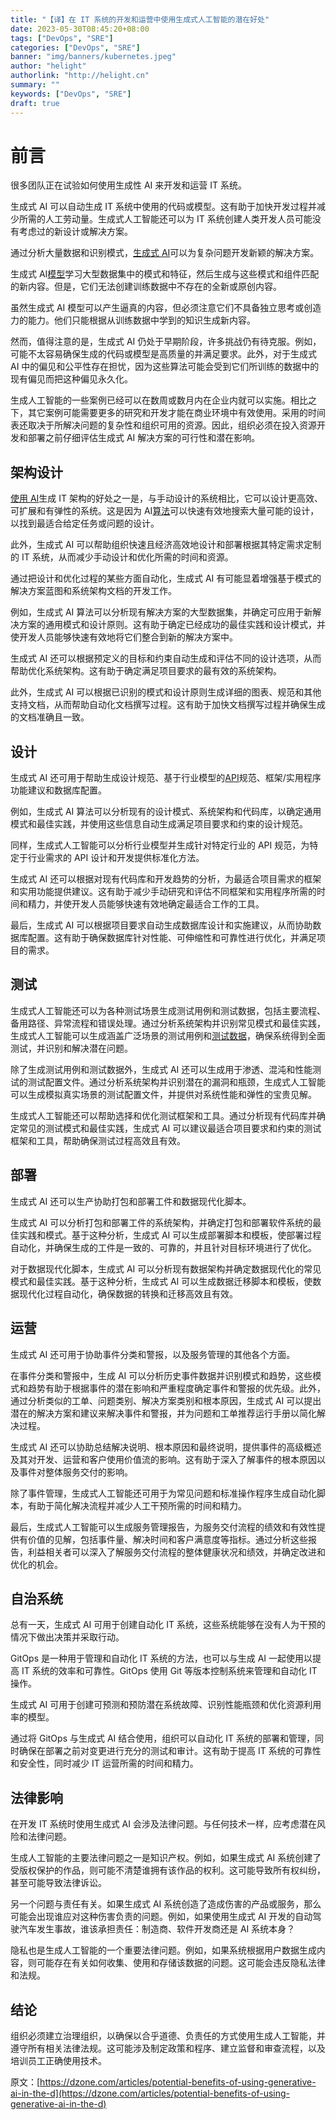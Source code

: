 ```yaml
---
title: "【译】在 IT 系统的开发和运营中使用生成式人工智能的潜在好处"
date: 2023-05-30T08:45:20+08:00
tags: ["DevOps", "SRE"]
categories: ["DevOps", "SRE"]
banner: "img/banners/kubernetes.jpeg"
author: "helight"
authorlink: "http://helight.cn"
summary: ""
keywords: ["DevOps", "SRE"]
draft: true
---
```


# 前言

很多团队正在试验如何使用生成性 AI 来开发和运营 IT 系统。

生成式 AI 可以自动生成 IT 系统中使用的代码或模型。这有助于加快开发过程并减少所需的人工劳动量。生成式人工智能还可以为 IT 系统创建人类开发人员可能没有考虑过的新设计或解决方案。

通过分析大量数据和识别模式，[生成式 AI](https://dzone.com/articles/the-exponential-growth-of-generative-ai-opportunit)可以为复杂问题开发新颖的解决方案。

生成式 AI[模型](https://dzone.com/articles/understanding-architecture-models-of-chatbot-and-r)学习大型数据集中的模式和特征，然后生成与这些模式和组件匹配的新内容。但是，它们无法创建训练数据中不存在的全新或原创内容。

虽然生成式 AI 模型可以产生逼真的内容，但必须注意它们不具备独立思考或创造力的能力。他们只能根据从训练数据中学到的知识生成新内容。

然而，值得注意的是，生成式 AI 仍处于早期阶段，许多挑战仍有待克服。例如，可能不太容易确保生成的代码或模型是高质量的并满足要求。此外，对于生成式 AI 中的偏见和公平性存在担忧，因为这些算法可能会受到它们所训练的数据中的现有偏见而把这种偏见永久化。

生成人工智能的一些案例已经可以在数周或数月内在企业内就可以实施。相比之下，其它案例可能需要更多的研究和开发才能在商业环境中有效使用。采用的时间表还取决于所解决问题的复杂性和组织可用的资源。因此，组织必须在投入资源开发和部署之前仔细评估生成式 AI 解决方案的可行性和潜在影响。

## **架构设计** 

[使用 AI](https://dzone.com/articles/artificial-intelligence-in-architecture)生成 IT 架构的好处之一是，与手动设计的系统相比，它可以设计更高效、可扩展和有弹性的系统。这是因为 AI[算法](https://dzone.com/articles/exploring-ai-algorithms)可以快速有效地搜索大量可能的设计，以找到最适合给定任务或问题的设计。

此外，生成式 AI 可以帮助组织快速且经济高效地设计和部署根据其特定需求定制的 IT 系统，从而减少手动设计和优化所需的时间和资源。

通过把设计和优化过程的某些方面自动化，生成式 AI 有可能显着增强基于模式的解决方案蓝图和系统架构文档的开发工作。

例如，生成式 AI 算法可以分析现有解决方案的大型数据集，并确定可应用于新解决方案的通用模式和设计原则。这有助于确定已经成功的最佳实践和设计模式，并使开发人员能够快速有效地将它们整合到新的解决方案中。

生成式 AI 还可以根据预定义的目标和约束自动生成和评估不同的设计选项，从而帮助优化系统架构。这有助于确定满足项目要求的最有效的系统架构。

此外，生成式 AI 可以根据已识别的模式和设计原则生成详细的图表、规范和其他支持文档，从而帮助自动化文档撰写过程。这有助于加快文档撰写过程并确保生成的文档准确且一致。

## **设计**

生成式 AI 还可用于帮助生成设计规范、基于行业模型的[API](https://dzone.com/articles/everything-you-should-know-about-apis)规范、框架/实用程序功能建议和数据库配置。

例如，生成式 AI 算法可以分析现有的设计模式、系统架构和代码库，以确定通用模式和最佳实践，并使用这些信息自动生成满足项目要求和约束的设计规范。

同样，生成式人工智能可以分析行业模型并生成针对特定行业的 API 规范，为特定于行业需求的 API 设计和开发提供标准化方法。

生成式 AI 还可以根据对现有代码库和开发趋势的分析，为最适合项目需求的框架和实用功能提供建议。这有助于减少手动研究和评估不同框架和实用程序所需的时间和精力，并使开发人员能够快速有效地确定最适合工作的工具。 

最后，生成式 AI 可以根据项目要求自动生成数据库设计和实施建议，从而协助数据库配置。这有助于确保数据库针对性能、可伸缩性和可靠性进行优化，并满足项目的需求。

## **测试**

生成式人工智能还可以为各种测试场景生成测试用例和测试数据，包括主要流程、备用路径、异常流程和错误处理。通过分析系统架构并识别常见模式和最佳实践，生成式人工智能可以生成涵盖广泛场景的测试用例和[测试数据](https://dzone.com/articles/what-is-test-data-why-is-data-driven-testing-neces)，确保系统得到全面测试，并识别和解决潜在问题。

除了生成测试用例和测试数据外，生成式 AI 还可以生成用于渗透、混沌和性能测试的测试配置文件。通过分析系统架构并识别潜在的漏洞和瓶颈，生成式人工智能可以生成模拟真实场景的测试配置文件，并提供对系统性能和弹性的宝贵见解。

生成式人工智能还可以帮助选择和优化测试框架和工具。通过分析现有代码库并确定常见的测试模式和最佳实践，生成式 AI 可以建议最适合项目要求和约束的测试框架和工具，帮助确保测试过程高效且有效。

## **部署**

生成式 AI 还可以生产协助打包和部署工件和数据现代化脚本。

生成式 AI 可以分析打包和部署工件的系统架构，并确定打包和部署软件系统的最佳实践和模式。基于这种分析，生成式 AI 可以生成部署脚本和模板，使部署过程自动化，并确保生成的工件是一致的、可靠的，并且针对目标环境进行了优化。

对于数据现代化脚本，生成式 AI 可以分析现有数据架构并确定数据现代化的常见模式和最佳实践。基于这种分析，生成式 AI 可以生成数据迁移脚本和模板，使数据现代化过程自动化，确保数据的转换和迁移高效且有效。

## **运营**

生成式 AI 还可用于协助事件分类和警报，以及服务管理的其他各个方面。

在事件分类和警报中，生成 AI 可以分析历史事件数据并识别模式和趋势，这些模式和趋势有助于根据事件的潜在影响和严重程度确定事件和警报的优先级。此外，通过分析类似的工单、问题类别、解决方案类别和根本原因，生成式 AI 可以提出潜在的解决方案和建议来解决事件和警报，并为问题和工单推荐运行手册以简化解决过程。

生成式 AI 还可以协助总结解决说明、根本原因和最终说明，提供事件的高级概述及其对开发、运营和客户使用价值流的影响。这有助于深入了解事件的根本原因以及事件对整体服务交付的影响。

除了事件管理，生成式人工智能还可用于为常见问题和标准操作程序生成自动化脚本，有助于简化解决流程并减少人工干预所需的时间和精力。

最后，生成式人工智能可以生成服务管理报告，为服务交付流程的绩效和有效性提供有价值的见解，包括事件量、解决时间和客户满意度等指标。通过分析这些报告，利益相关者可以深入了解服务交付流程的整体健康状况和绩效，并确定改进和优化的机会。

## **自治系统**

总有一天，生成式 AI 可用于创建自动化 IT 系统，这些系统能够在没有人为干预的情况下做出决策并采取行动。 

GitOps 是一种用于管理和自动化 IT 系统的方法，也可以与生成 AI 一起使用以提高 IT 系统的效率和可靠性。GitOps 使用 Git 等版本控制系统来管理和自动化 IT 操作。

生成式 AI 可用于创建可预测和预防潜在系统故障、识别性能瓶颈和优化资源利用率的模型。

通过将 GitOps 与生成式 AI 结合使用，组织可以自动化 IT 系统的部署和管理，同时确保在部署之前对变更进行充分的测试和审计。这有助于提高 IT 系统的可靠性和安全性，同时减少 IT 运营所需的时间和精力。

## **法律影响**

在开发 IT 系统时使用生成式 AI 会涉及法律问题。与任何技术一样，应考虑潜在风险和法律问题。

生成人工智能的主要法律问题之一是知识产权。例如，如果生成式 AI 系统创建了受版权保护的作品，则可能不清楚谁拥有该作品的权利。这可能导致所有权纠纷，甚至可能导致法律诉讼。

另一个问题与责任有关。如果生成式 AI 系统创造了造成伤害的产品或服务，那么可能会出现谁应对这种伤害负责的问题。例如，如果使用生成式 AI 开发的自动驾驶汽车发生事故，谁该承担责任：制造商、软件开发商还是 AI 系统本身？

隐私也是生成人工智能的一个重要法律问题。例如，如果系统根据用户数据生成内容，则可能存在有关如何收集、使用和存储该数据的问题。这可能会违反隐私法律和法规。

## **结论**

组织必须建立治理组织，以确保以合乎道德、负责任的方式使用生成人工智能，并遵守所有相关法律法规。这可能涉及制定政策和程序、建立监督和审查流程，以及培训员工正确使用技术。

原文：[https://dzone.com/articles/potential-benefits-of-using-generative-ai-in-the-d](https://dzone.com/articles/potential-benefits-of-using-generative-ai-in-the-d)